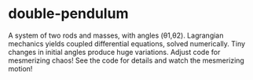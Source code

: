 # double-pendulum
A system of two rods and masses, with angles (θ1,θ2). Lagrangian mechanics yields coupled differential equations, solved numerically. Tiny changes in initial angles produce huge variations. Adjust code for mesmerizing chaos! See the code for details and watch the mesmerizing motion!
